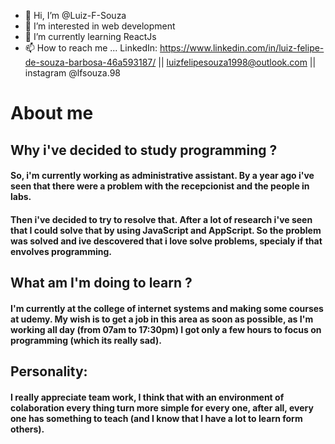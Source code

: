- 👋 Hi, I’m @Luiz-F-Souza
- 👀 I’m interested in web development 
- 🌱 I’m currently learning ReactJs
- 📫 How to reach me ... LinkedIn: https://www.linkedin.com/in/luiz-felipe-de-souza-barbosa-46a593187/
                          || luizfelipesouza1998@outlook.com || instagram @lfsouza.98

# About me

## Why i've decided to study programming ?

#### So, i'm currently working as administrative assistant. By a year ago i've seen that there were a problem with the recepcionist and the people in labs.
#### Then i've decided to try to resolve that. After a lot of research i've seen that I could solve that by using JavaScript and AppScript. So the problem was solved and ive descovered that i love solve problems, specialy if that envolves programming.

## What am I'm doing to learn ?

#### I'm currently at the college of internet systems and making some courses at udemy. My wish is to get a job in this area as soon as possible, as I'm working all day (from 07am to 17:30pm) I got only a few hours to focus on programming (which its really sad).

## Personality:

#### I really appreciate team work, I think that with an environment of colaboration every thing turn more simple for every one, after all, every one has something to teach (and I know that I have a lot to learn form others).



